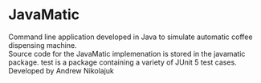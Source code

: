 # JavaMatic

Command line application developed in Java to simulate automatic coffee dispensing machine. <br />
Source code for the JavaMatic implemenation is stored in the javamatic package.
test is a package containing a variety of JUnit 5 test cases.
Developed by Andrew Nikolajuk
